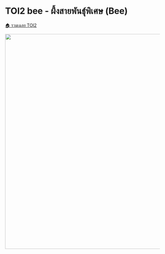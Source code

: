 <!-- @codegen_problem begin -->
# TOI2 bee - ผึ้งสายพันธุ์พิเศษ (Bee)

[🏠 รวมเฉลย TOI2](../)

<img width="700" src="https://github.com/krist7599555/toi/assets/19445033/80c80822-7583-4bcd-a705-dae3eacdee85" />
<!-- @codegen_problem end -->
